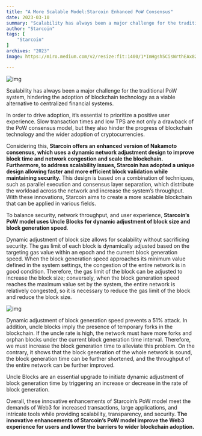 ```yaml
---
title: "A More Scalable Model:Starcoin Enhanced PoW Consensus"
date: 2023-03-10
summary: "Scalability has always been a major challenge for the traditional PoW system, hindering the adoption of blockchain..."
author: "Starcoin"
tags: [
    "Starcoin"
]
archives: "2023"
image: https://miro.medium.com/v2/resize:fit:1400/1*ImHgsh5CisWrthEAx82neQ.png

---
```


![img](https://miro.medium.com/v2/resize:fit:1400/1*ImHgsh5CisWrthEAx82neQ.png)

Scalability has always been a major challenge for the traditional PoW system, hindering the adoption of blockchain technology as a viable alternative to centralized financial systems.

In order to drive adoption, it’s essential to prioritize a positive user experience. Slow transaction times and low TPS are not only a drawback of the PoW consensus model, but they also hinder the progress of blockchain technology and the wider adoption of cryptocurrencies.

Considering this, **Starcoin offers an enhanced version of Nakamoto consensus, which uses a dynamic network adjustment design to improve block time and network congestion and scale the blockchain. Furthermore, to address scalability issues, Starcoin has adopted a unique design allowing faster and more efficient block validation while maintaining security.** This design is based on a combination of techniques, such as parallel execution and consensus layer separation, which distribute the workload across the network and increase the system’s throughput. With these innovations, Starcoin aims to create a more scalable blockchain that can be applied in various fields.

To balance security, network throughput, and user experience, **Starcoin’s PoW model uses Uncle Blocks for dynamic adjustment of block size and block generation speed**.

Dynamic adjustment of block size allows for scalability without sacrificing security. The gas limit of each block is dynamically adjusted based on the targeting gas value within an epoch and the current block generation speed. When the block generation speed approaches its minimum value defined in the system settings, the congestion of the entire network is in good condition. Therefore, the gas limit of the block can be adjusted to increase the block size; conversely, when the block generation speed reaches the maximum value set by the system, the entire network is relatively congested, so it is necessary to reduce the gas limit of the block and reduce the block size.

![img](https://miro.medium.com/v2/resize:fit:1204/1*dN-_HochAYkqMAkZ-ExjhQ.png)

Dynamic adjustment of block generation speed prevents a 51% attack. In addition, uncle blocks imply the presence of temporary forks in the blockchain. If the uncle rate is high, the network must have more forks and orphan blocks under the current block generation time interval. Therefore, we must increase the block generation time to alleviate this problem. On the contrary, it shows that the block generation of the whole network is sound, the block generation time can be further shortened, and the throughput of the entire network can be further improved.

Uncle Blocks are an essential upgrade to initiate dynamic adjustment of block generation time by triggering an increase or decrease in the rate of block generation.

Overall, these innovative enhancements of Starcoin’s PoW model meet the demands of Web3 for increased transactions, large applications, and intricate tools while providing scalability, transparency, and security. **The innovative enhancements of Starcoin’s PoW model improve the Web3 experience for users and lower the barriers to wider blockchain adoption.**